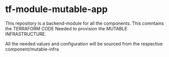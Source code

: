 # tf-module-mutable-app


This repository is a backend-module for all the components. This comntains the TERRAFORM CODE Needed to provision the MUTABLE INFRASTRUCTURE.

All the needed values and configuration will be sourced from the respective component/mutable-infra